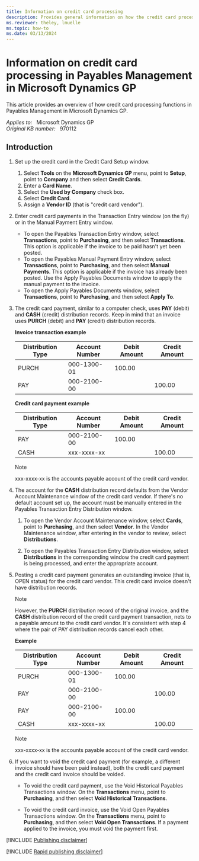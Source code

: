 ```yaml
---
title: Information on credit card processing
description: Provides general information on how the credit card processing functions in Payables Management for Microsoft Dynamics GP.
ms.reviewer: theley, lmuelle
ms.topic: how-to
ms.date: 03/13/2024
---
```

# Information on credit card processing in Payables Management in Microsoft Dynamics GP

This article provides an overview of how credit card processing functions in Payables Management in Microsoft Dynamics GP.

_Applies to:_ &nbsp; Microsoft Dynamics GP  
_Original KB number:_ &nbsp; 970112

## Introduction

1. Set up the credit card in the Credit Card Setup window.
    1. Select **Tools** on the **Microsoft Dynamics GP** menu, point to **Setup**, point to **Company** and then select **Credit Cards**.
    2. Enter a **Card Name**.
    3. Select the **Used by Company** check box.
    4. Select **Credit Card**.
    5. Assign a **Vendor ID** (that is "credit card vendor").

2. Enter credit card payments in the Transaction Entry window (on the fly) or in the Manual Payment Entry window.

    - To open the Payables Transaction Entry window, select **Transactions**, point to **Purchasing**, and then select **Transactions**. This option is applicable if the invoice to be paid hasn't yet been posted.
    - To open the Payables Manual Payment Entry window, select **Transactions**, point to **Purchasing**, and then select **Manual Payments**. This option is applicable if the invoice has already been posted. Use the Apply Payables Documents window to apply the manual payment to the invoice.
    - To open the Apply Payables Documents window, select **Transactions**, point to **Purchasing**, and then select **Apply To**.

3. The credit card payment, similar to a computer check, uses **PAY** (debit) and **CASH** (credit) distribution records. Keep in mind that an invoice uses **PURCH** (debit) and **PAY** (credit) distribution records.

    **Invoice transaction example**

    |Distribution Type|Account Number|Debit Amount|Credit Amount|
    |---|---|---|---|
    |PURCH|000-1300-01|100.00||
    |PAY|000-2100-00||100.00|

      **Credit card payment example**

    |Distribution Type|Account Number|Debit Amount|Credit Amount|
    |---|---|---|---|
    |PAY|000-2100-00|100.00||
    |CASH|xxx-xxxx-xx||100.00|

    > [!NOTE]
    > xxx-xxxx-xx is the accounts payable account of the credit card vendor.

4. The account for the **CASH** distribution record defaults from the Vendor Account Maintenance window of the credit card vendor. If there's no default account set up, the account must be manually entered in the Payables Transaction Entry Distribution window.

    1. To open the Vendor Account Maintenance window, select **Cards**, point to **Purchasing**, and then select **Vendor**. In the Vendor Maintenance window, after entering in the vendor to review, select **Distributions**.

    2. To open the Payables Transaction Entry Distribution window, select **Distributions** in the corresponding window the credit card payment is being processed, and enter the appropriate account.

5. Posting a credit card payment generates an outstanding invoice (that is, OPEN status) for the credit card vendor. This credit card invoice doesn't have distribution records.

    > [!NOTE]
    > However, the **PURCH** distribution record of the original invoice, and the **CASH** distribution record of the credit card payment transaction, nets to a payable amount to the credit card vendor. It's consistent with step 4 where the pair of PAY distribution records cancel each other.

    **Example**

    |Distribution Type|Account Number|Debit Amount|Credit Amount|
    |---|---|---|---|
    |PURCH|000-1300-01|100.00||
    |PAY|000-2100-00||100.00|
    |PAY|000-2100-00|100.00||
    |CASH|xxx-xxxx-xx||100.00|

    > [!NOTE]
    > xxx-xxxx-xx is the accounts payable account of the credit card vendor.

6. If you want to void the credit card payment (for example, a different invoice should have been paid instead), both the credit card payment and the credit card invoice should be voided.

    - To void the credit card payment, use the Void Historical Payables Transactions window. On the **Transactions** menu, point to **Purchasing**, and then select **Void Historical Transactions**.

    - To void the credit card invoice, use the Void Open Payables Transactions window. On the **Transactions** menu, point to **Purchasing**, and then select **Void Open Transactions**. If a payment applied to the invoice, you must void the payment first.

[!INCLUDE [Publishing disclaimer](../../includes/publishing-disclaimer.md)]

[!INCLUDE [Rapid publishing disclaimer](../../includes/rapid-publishing-disclaimer.md)]
